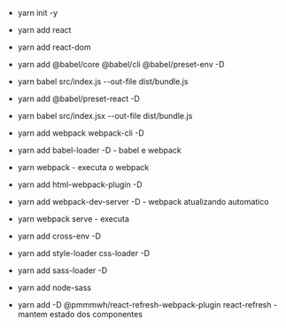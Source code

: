 * yarn init -y

* yarn add react
* yarn add react-dom
* yarn add @babel/core @babel/cli @babel/preset-env -D

* yarn babel src/index.js --out-file dist/bundle.js 

* yarn add @babel/preset-react -D
 
* yarn babel src/index.jsx --out-file dist/bundle.js 

* yarn add webpack webpack-cli -D

* yarn add babel-loader -D - babel e webpack

* yarn webpack - executa o webpack

* yarn add html-webpack-plugin -D

* yarn add webpack-dev-server -D - webpack atualizando automatico

* yarn webpack serve - executa

* yarn add cross-env -D

* yarn add style-loader css-loader -D

* yarn add sass-loader -D
* yarn add node-sass

* yarn add -D @pmmmwh/react-refresh-webpack-plugin react-refresh - mantem estado dos componentes